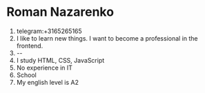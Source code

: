 # Roman Nazarenko
1. telegram:+3165265165
2. I like to learn new things. I want to become a professional in the frontend.
3. --
4. I study HTML, CSS, JavaScript
5. No experience in IT
6. School
7. My english level is A2
